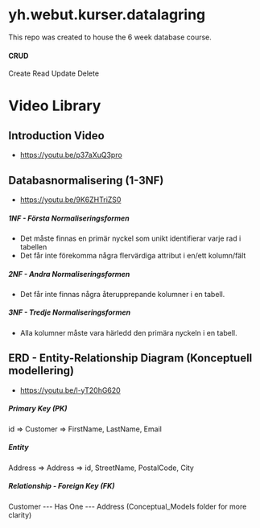 # yh.webut.kurser.datalagring
This repo was created to house the 6 week database course. 

#### CRUD
Create
Read
Update
Delete

# Video Library

## Introduction Video
* https://youtu.be/p37aXuQ3pro

## Databasnormalisering (1-3NF)
* https://youtu.be/9K6ZHTriZS0

##### 1NF - Första Normaliseringsformen
* Det måste finnas en primär nyckel som unikt identifierar varje rad i tabellen
* Det får inte förekomma några flervärdiga attribut i en/ett kolumn/fält
##### 2NF - Andra Normaliseringsformen
* Det får inte finnas några återupprepande kolumner i en tabell.
##### 3NF - Tredje Normaliseringsformen
* Alla kolumner måste vara härledd den primära nyckeln i en tabell.

## ERD - Entity-Relationship Diagram (Konceptuell modellering)
* https://youtu.be/l-yT20hG620

##### Primary Key (PK)
id => Customer => FirstName, LastName, Email

##### Entity 
Address => Address =>  id, StreetName, PostalCode, City

##### Relationship - Foreign Key (FK)
Customer --- Has One --- Address
(Conceptual_Models folder for more clarity)